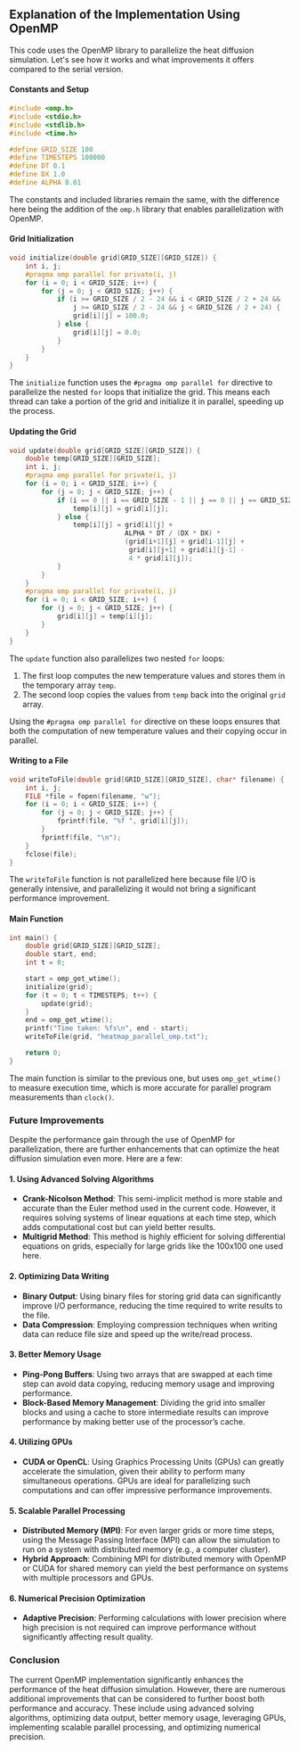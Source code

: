 ## Explanation of the Implementation Using OpenMP

This code uses the OpenMP library to parallelize the heat diffusion simulation. Let's see how it works and what improvements it offers compared to the serial version.

#### Constants and Setup

```c
#include <omp.h>
#include <stdio.h>
#include <stdlib.h>
#include <time.h>

#define GRID_SIZE 100
#define TIMESTEPS 100000
#define DT 0.1
#define DX 1.0
#define ALPHA 0.01
```

The constants and included libraries remain the same, with the difference here being the addition of the `omp.h` library that enables parallelization with OpenMP.

#### Grid Initialization

```c
void initialize(double grid[GRID_SIZE][GRID_SIZE]) {
    int i, j;
    #pragma omp parallel for private(i, j)
    for (i = 0; i < GRID_SIZE; i++) {
        for (j = 0; j < GRID_SIZE; j++) {
            if (i >= GRID_SIZE / 2 - 24 && i < GRID_SIZE / 2 + 24 &&
                j >= GRID_SIZE / 2 - 24 && j < GRID_SIZE / 2 + 24) {
                grid[i][j] = 100.0;
            } else {
                grid[i][j] = 0.0;
            }
        }
    }
}
```

The `initialize` function uses the `#pragma omp parallel for` directive to parallelize the nested `for` loops that initialize the grid. This means each thread can take a portion of the grid and initialize it in parallel, speeding up the process.

#### Updating the Grid

```c
void update(double grid[GRID_SIZE][GRID_SIZE]) {
    double temp[GRID_SIZE][GRID_SIZE];
    int i, j;
    #pragma omp parallel for private(i, j)
    for (i = 0; i < GRID_SIZE; i++) {
        for (j = 0; j < GRID_SIZE; j++) {
            if (i == 0 || i == GRID_SIZE - 1 || j == 0 || j == GRID_SIZE - 1) {
                temp[i][j] = grid[i][j];
            } else {
                temp[i][j] = grid[i][j] +
                             ALPHA * DT / (DX * DX) *
                             (grid[i+1][j] + grid[i-1][j] +
                              grid[i][j+1] + grid[i][j-1] -
                              4 * grid[i][j]);
            }
        }
    }
    #pragma omp parallel for private(i, j)
    for (i = 0; i < GRID_SIZE; i++) {
        for (j = 0; j < GRID_SIZE; j++) {
            grid[i][j] = temp[i][j];
        }
    }
}
```

The `update` function also parallelizes two nested `for` loops:
1. The first loop computes the new temperature values and stores them in the temporary array `temp`.
2. The second loop copies the values from `temp` back into the original `grid` array.

Using the `#pragma omp parallel for` directive on these loops ensures that both the computation of new temperature values and their copying occur in parallel.

#### Writing to a File

```c
void writeToFile(double grid[GRID_SIZE][GRID_SIZE], char* filename) {
    int i, j;
    FILE *file = fopen(filename, "w");
    for (i = 0; i < GRID_SIZE; i++) {
        for (j = 0; j < GRID_SIZE; j++) {
            fprintf(file, "%f ", grid[i][j]);
        }
        fprintf(file, "\n");
    }
    fclose(file);
}
```

The `writeToFile` function is not parallelized here because file I/O is generally intensive, and parallelizing it would not bring a significant performance improvement.

#### Main Function

```c
int main() {
    double grid[GRID_SIZE][GRID_SIZE];
    double start, end;
    int t = 0;

    start = omp_get_wtime();
    initialize(grid);
    for (t = 0; t < TIMESTEPS; t++) {
        update(grid);
    }
    end = omp_get_wtime();
    printf("Time taken: %fs\n", end - start);
    writeToFile(grid, "heatmap_parallel_omp.txt");

    return 0;
}
```

The main function is similar to the previous one, but uses `omp_get_wtime()` to measure execution time, which is more accurate for parallel program measurements than `clock()`.

### Future Improvements

Despite the performance gain through the use of OpenMP for parallelization, there are further enhancements that can optimize the heat diffusion simulation even more. Here are a few:

#### 1. Using Advanced Solving Algorithms
- **Crank-Nicolson Method**: This semi-implicit method is more stable and accurate than the Euler method used in the current code. However, it requires solving systems of linear equations at each time step, which adds computational cost but can yield better results.
- **Multigrid Method**: This method is highly efficient for solving differential equations on grids, especially for large grids like the 100x100 one used here.

#### 2. Optimizing Data Writing
- **Binary Output**: Using binary files for storing grid data can significantly improve I/O performance, reducing the time required to write results to the file.
- **Data Compression**: Employing compression techniques when writing data can reduce file size and speed up the write/read process.

#### 3. Better Memory Usage
- **Ping-Pong Buffers**: Using two arrays that are swapped at each time step can avoid data copying, reducing memory usage and improving performance.
- **Block-Based Memory Management**: Dividing the grid into smaller blocks and using a cache to store intermediate results can improve performance by making better use of the processor’s cache.

#### 4. Utilizing GPUs
- **CUDA or OpenCL**: Using Graphics Processing Units (GPUs) can greatly accelerate the simulation, given their ability to perform many simultaneous operations. GPUs are ideal for parallelizing such computations and can offer impressive performance improvements.

#### 5. Scalable Parallel Processing
- **Distributed Memory (MPI)**: For even larger grids or more time steps, using the Message Passing Interface (MPI) can allow the simulation to run on a system with distributed memory (e.g., a computer cluster).
- **Hybrid Approach**: Combining MPI for distributed memory with OpenMP or CUDA for shared memory can yield the best performance on systems with multiple processors and GPUs.

#### 6. Numerical Precision Optimization
- **Adaptive Precision**: Performing calculations with lower precision where high precision is not required can improve performance without significantly affecting result quality.

### Conclusion

The current OpenMP implementation significantly enhances the performance of the heat diffusion simulation. However, there are numerous additional improvements that can be considered to further boost both performance and accuracy. These include using advanced solving algorithms, optimizing data output, better memory usage, leveraging GPUs, implementing scalable parallel processing, and optimizing numerical precision.
